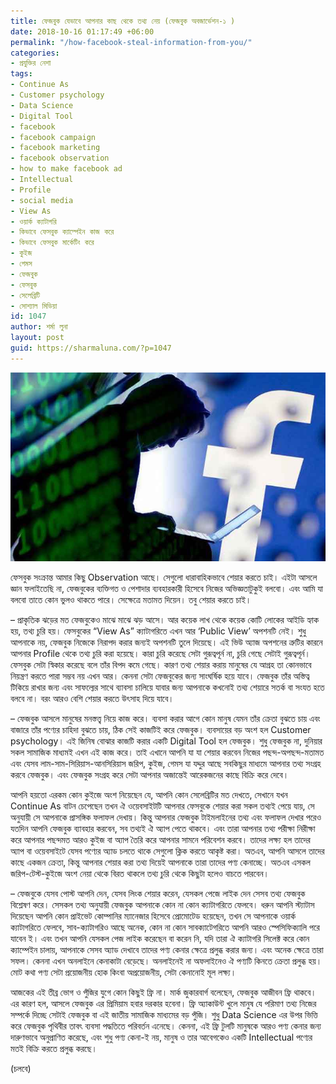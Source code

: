 ```yaml
---
title: ফেজবুক যেভাবে আপনার কাছ থেকে তথ্য নেয় (ফেজবুক অবজার্ভেশন-১ )
date: 2018-10-16 01:17:49 +06:00
permalink: "/how-facebook-steal-information-from-you/"
categories:
- প্রযুক্তির নেশা
tags:
- Continue As
- Customer psychology
- Data Science
- Digital Tool
- facebook
- facebook campaign
- facebook marketing
- facebook observation
- how to make facebook ad
- Intellectual
- Profile
- social media
- View As
- ওয়ার্ক ক্যাটাগরি
- কিভাবে ফেসবুক ক্যাম্পেইন কাজ করে
- কিভাবে ফেসবুক মার্কেটিং করে
- কুইজ
- গেমস
- ফেজবুক
- ফেসবুক
- সেলেব্রিটি
- সোশ্যাল মিডিয়া
id: 1047
author: শর্মা লুনা
layout: post
guid: https://sharmaluna.com/?p=1047
---
```


[![](/assets/images/wp-content/uploads/2018/10/image-74826-1539403089.jpg)](/assets/images/wp-content/uploads/2018/10/image-74826-1539403089.jpg)

ফেসবুক সংক্রান্ত আমার কিছু Observation আছে। সেগুলো ধারাবাহিকভাবে শেয়ার করতে চাই। এইটা আসলে জ্ঞান ফলাইতেছি না, ফেজবুকের ব্যক্তিগত ও পেশাদার ব্যবহারকারী হিসেবে নিজের অভিজ্ঞতাটুকুই বলবো। এবং আমি যা বলবো তাতে কোন ভুলও থাকতে পারে। সেক্ষেত্রে মতামত দিয়েন। তবু শেয়ার করতে চাই।

– প্রাকৃতিক ঝড়ের মত ফেজবুকেও মাঝে মাঝে ঝড় আসে। আর কয়েক লাখ থেকে কয়েক কোটি লোকের আইডি হ্যাক হয়, তথ্য চুরি হয়। ফেসবুকের “View As” ক্যাটাগরিতে এখন আর ‘Public View’ অপশনটি নেই। শুধু আপনাকে নয়, ফেজবুক নিজেকে নিরাপদ করার জন্যই অপশনটি তুলে দিয়েছে। এই ভিউ অ্যাজ অপশনের ত্রুটির কারনে আপনার Profile থেকে তথ্য চুরি করা হয়েছে। কারা চুরি করেছে সেটা গুরূত্বপূর্ন না, চুরি গেছে সেটাই গুরূত্বপূর্ন। ফেসবুক সেটা স্বিকার করেছে বলে তাঁর বিপদ কমে গেছে। কারণ তথ্য শেয়ার করায় মানুষের যে আগ্রহ তা কোনভাবে নিয়ন্ত্রণ করতে পারা সম্ভব নয় এখন আর। কেননা সেটা ফেজবুকের জন্য সাংঘর্ষিক হয়ে যাবে। ফেজবুক তাঁর অস্তিত্ব টিকিয়ে রাখার জন্য এবং সাফল্যের সাথে ব্যাবসা চালিয়ে যাবার জন্য আপনাকে কখনোই তথ্য শেয়ারে সতর্ক বা সংযত হতে বলবে না। বরং আরও বেশি শেয়ার করতে উৎসাহ দিয়ে যাবে।

– ফেজবুক আসলে মানুষের মনস্তত্ত্ব নিয়ে কাজ করে। ব্যবসা করার আগে কোন মানুষ যেমন তাঁর ক্রেতা বুঝতে চায় এবং বাজারে তাঁর পণ্যের চাহিদা বুঝতে চায়, ঠিক সেই কাজটিই করে ফেজবুক। ব্যবসায়ের বড় অংশ হল Customer psychology। এই জিনিষ বোঝার কাজটি করার একটি Digital Tool হল ফেজবুক। শুধু ফেজবুক না, দুনিয়ার সকল সামাজিক মাধ্যমই এখন এই কাজ করে। তাই এখানে আপনি যা যা শেয়ার করবেন নিজের পছন্দ-অপছন্দ-মতামত এবং যেসব লাম-সাম-সিরিয়াস-আনসিরিয়াস জরিপ, কুইজ, গেমস যা যদ্দুর আছে সবকিছুর মাধ্যমে আপনার তথ্য সংগ্রহ করবে ফেজবুক। এবং ফেজবুক সংগ্রহ করে সেটা আপনার অজান্তেই আরেকজনের কাছে বিক্রি করে দেবে।

আপনি হয়তো এরকম কোন কুইজে অংশ নিয়েছেন যে, আপনি কোন সেলেব্রিটির মত দেখতে, সেখানে যখন Continue As বাটন চেপেছেন তখন ঐ ওয়েবসাইটটি আপনার ফেসবুকে শেয়ার করা সকল তথ্যই পেয়ে যায়, সে অনুযায়ী সে আপনাকে প্রাসঙ্গিক ফলাফল দেখায়। কিন্তু আপনার ফেজবুক টাইমলাইনের তথ্য এবং ফলাফল দেখার পরেও যতদিন আপনি ফেজবুক ব্যাবহার করবেন, সব তথ্যই ঐ অ্যাপ পেতে থাকবে। এবং তারা আপনার তথ্য পরীক্ষা নিরীক্ষা করে আপনার পছন্দমত আরও কুইজ বা অ্যাপ তৈরি করে আপনার সামনে পরিবেশন করবে। তাদের লক্ষ্য হল তাদের অ্যাপ বা ওয়েবসাইটে যেসব পণ্যের অ্যাড চলতে থাকে সেগুলো ক্লিক করতে আকৃষ্ট করা। অতএব, আপনি আসলে তাদের কাছে একজন ক্রেতা, কিন্তু আপনার শেয়ার করা তথ্য দিয়েই আপনাকে তারা তাদের পণ্য কেনাচ্ছে। অতএব এসকল জরিপ-টেস্ট-কুইজে অংশ নেয়া থেকে বিরত থাকলে তথ্য চুরি থেকে কিছুটা হলেও বাচতে পারবেন।

– ফেজবুকে যেসব পোস্ট আপনি দেন, যেসব লিংক শেয়ার করেন, যেসকল পেজে লাইক দেন সেসব তথ্য ফেজবুক বিশ্লেষণ করে। সেসকল তথ্য অনুযায়ী ফেজবুক আপনাকে কোন না কোন ক্যাটাগরিতে ফেলবে। ধরুন আপনি স্ট্যাটাস দিয়েছেন আপনি কোন প্রাইভেট কোম্পানির ম্যানেজার হিসেবে প্রোমোটেড হয়েছেন, তখন সে আপনাকে ওয়ার্ক ক্যাটাগরিতে ফেলবে, সাব-ক্যাটাগরিও আছে অনেক, কোন না কোন সাবক্যাটেগরিতে আপনি আরও স্পেসিফিক্যালি পরে যাবেন ই। এবং তখন আপনি যেসকল পেজ লাইক করেছেন বা করেন নি, যদি তারা ঐ ক্যাটাগরি সিলেক্ট করে কোন ক্যাম্পেইন চালায়, আপনাকে সেসব অ্যাড দেখাবে তাদের পণ্য কেনার ক্ষেত্রে প্রলুব্ধ করার জন্য। এবং অনেক ক্ষেত্রে তারা সফল। কেননা এখন অনলাইনে কেনাকাটা বেড়েছে। অনলাইনেই না অফলাইনেও ঐ পণ্যটি কিনতে ক্রেতা প্রলুব্ধ হয়। মোট কথা পণ্য সেটা প্রয়োজনীয় হোক কিংবা অপ্রয়োজনীয়, সেটা কেনানোই মূল লক্ষ্য।

আজকের এই তীব্র ভোগ ও পুঁজির যুগে কোন কিছুই ফ্রি না। মার্ক জুকারবার্গ বলেছেন, ফেজবুক আজীবন ফ্রি থাকবে। এর কারণ হল, আসলে ফেজবুক এর প্রিমিয়াম হবার দরকার হবেনা। ফ্রি অ্যাকাউন্ট খুলে মানুষ যে পরিমাণ তথ্য নিজের সম্পর্কে দিচ্ছে সেটাই ফেজবুক বা এই জাতীয় সামাজিক মাধ্যমের বড় পুঁজি। শুধু Data Science এর উপর ভিত্তি করে ফেজবুক পৃথিবীর তাবৎ ব্যবসা পদ্ধতিতে পরিবর্তন এনেছে। কেননা, এই ফ্রি টুলটি মানুষকে আরও পণ্য কেনার জন্য দারুণভাবে অনুপ্রাণিত করেছে, এবং শুধু পণ্য কেনা-ই নয়, মানুষ ও তার আবেগকেও একটি Intellectual পণ্যের মতই বিক্রি করতে প্রলুব্ধ করছে।

(চলবে)
